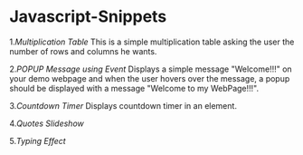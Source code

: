 # Javascript-Snippets

1.*_Multiplication Table_*
This is a simple multiplication table asking the user the number of rows and columns he wants.

2.*_POPUP Message using Event_*
Displays a simple message "Welcome!!!" on your demo webpage and when the user hovers over the message, a popup should be displayed with a message "Welcome to my WebPage!!!".

3.*_Countdown Timer_*
Displays countdown timer in an element.

4.*_Quotes Slideshow_*

5.*_Typing Effect_*


